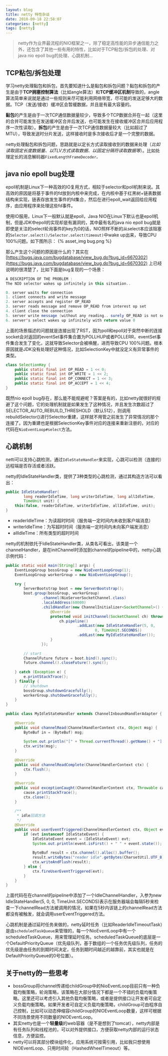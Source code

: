 ```yaml
---
layout: blog
title: netty 特性杂谈
date: 2018-09-18 22:58:07
categories: [netty]
tags: [netty]
---
```


> netty作为业界最流程的NIO框架之一，除了稳定高性能的异步通信能力之外，还包含了其他一些有用的特性，比如对于TCP粘包/拆包的处理、对java nio epoll bug的处理、心跳机制...

<!--more-->

## TCP粘包/拆包处理

学习netty处理黏包和拆包，首先要知道什么是黏包和拆包问题？黏包和拆包的产生是由于**TCP拥塞控制算法**（比如angle算法）和**TCP缓冲区机制**导致的，angle算法简单来说就是通过一些规则来尽可能利用网络带宽，尽可能的发送足够大的数据。TCP（发送/接收）缓冲区会暂缓数据，并且是有最大容量的。

**黏包**的产生是由于一次TCP通信数据量较少，导致多个TCP数据合并在一起（这里的合并可能发生在发送缓冲区合并后发送，也可能发生在接收缓冲区合并后应用程序一次性读取）。**拆包**的产生是由于一次TCP通信数据量较大（比如超过了MTU），导致发送时分片发送，这样接收时是多次接收后才是一个完整的数据。

netty处理黏包和拆包问题，思路就是以定长方式读取接收到的数据来处理（*比如读取固定长度数据量、以TLV方式读取数据、以固定分隔符读取数据等*）。比如处理定长的消息解码器`FixedLengthFrameDecoder。`

## java nio epoll bug处理

epoll机制是Linux下一种高效的IO复用方式，相较于selector和poll机制来说。其高效的原因是将基于事件的fd放到内核中来完成，在内核中基于红黑树+链表数据结构来实现，链表存放发生事件的fd集合，然后在进行epoll_wait返回给应用程序，由应用程序来处理这些fd事件。

使用IO服用，Linux下一般默认就是epoll，Java NIO在Linux下默认也是epoll机制，但是JDK中epoll的实现却是有漏洞的，其中最有名的java nio epoll bug就是即使是关注的select轮询事件的key为0的话，NIO照样不断的从select本应该阻塞的`Selector.select()/Selector.select(timeout)`中wake up出来，导致CPU 100%问题。如下图所示：
{% asset_img bug.png %}

那么产生这个问题的原因是什么的？其实在 [https://bugs.java.com/bugdatabase/view_bug.do?bug_id=6670302](https://bugs.java.com/bugdatabase/view_bug.do?bug_id=6670302) 上已经说明的很清楚了，比如下面是bug复现的一个场景：
```java
A DESCRIPTION OF THE PROBLEM :
The NIO selector wakes up infinitely in this situation..

0. server waits for connection
1. client connects and write message
2. server accepts and register OP_READ
3. server reads message and remove OP_READ from interest op set
4. client close the connection
5. server write message (without any reading.. surely OP_READ is not set)
6. server's select wakes up infinitely with return value 0
```

上面的场景描述的问题就是连接出现了RST，因为poll和epoll对于突然中断的连接socket会对返回的eventSet事件集合置为POLLHUP或者POLLERR，eventSet事件集合发生了变化，这就导致Selector会被唤醒，进而导致CPU 100%问题。根本原因就是JDK没有处理好这种情况，比如SelectionKey中就没定义有异常事件的类型。
```java
class SelectionKey {
    public static final int OP_READ = 1 << 0;
    public static final int OP_WRITE = 1 << 2;
    public static final int OP_CONNECT = 1 << 3;
    public static final int OP_ACCEPT = 1 << 4;
}
```

既然nio epoll bug存在，那么能不能规避呢？答案是有的，比如netty就很好的规避了这个问题，它的处理机制就是如果发生了这种情况，并且发生次数超过了SELECTOR_AUTO_REBUILD_THRESHOLD（默认512），则调用rebuildSelector()进行Selecttor重建，这样就不用管之前发生了异常情况的那个连接了。因为重建也是根据SelectionKey事件对应的连接来重新注册的，对应的代码在`NioEventLoop#select`方法。

## 心跳机制

netti可以支持心跳检测，通过`IdleStateHandler`来实现，心跳可以检测（连接的）远程端是否存活或者活跃。

netty的IdleStateHandler类，提供了3种类型的心跳检测，通过其构造方法可以看出：
```java
public IdleStateHandler(
        long readerIdleTime, long writerIdleTime, long allIdleTime,
        TimeUnit unit) {
    this(false, readerIdleTime, writerIdleTime, allIdleTime, unit);
}
```
* readerIdleTime：为读超时时间（服务端一定时间内未收到客户端消息）
* writerIdleTime：为写超时时间（服务端一定时间内未向客户端发消息）
* allIdleTime：所有类型的超时时间

netty的机制依托于IdleStateHandler类，从类名可看出，该类是一个channelHandler，是在initChannel时添加到channel的pipeline中的，netty心跳示例代码：
```java
public static void main(String[] args) {
    EventLoopGroup bossGroup = new NioEventLoopGroup(1);
    EventLoopGroup workerGroup = new NioEventLoopGroup();
 
    try {
        ServerBootstrap boot = new ServerBootstrap();
        boot.group(bossGroup, workerGroup)
                .channel(NioServerSocketChannel.class)
                .localAddress(60000)
                .childHandler(new ChannelInitializer<SocketChannel>() {
                    @Override
                    protected void initChannel(SocketChannel ch) throws Exception {
                        ch.pipeline()
                                .addLast(new IdleStateHandler(5, 0,
                                        0, TimeUnit.SECONDS))
                                .addLast(new MyIdleStateHandler());
                    }
                });
 
        // start
        ChannelFuture future = boot.bind().sync();
        future.channel().closeFuture().sync();
 
    } catch (Exception e) {
        e.printStackTrace();
    } finally {
        // shutdown
        bossGroup.shutdownGracefully();
        workerGroup.shutdownGracefully();
    }
}
 
public class MyIdleStateHandler extends ChannelInboundHandlerAdapter {
 
    @Override
    public void channelRead(ChannelHandlerContext ctx, Object msg) {
        ByteBuf in = (ByteBuf) msg;
 
        System.out.println("[" + Thread.currentThread().getName() + "] : recv: " + in.toString(CharsetUtil.UTF_8));
        ctx.write(msg);
    }
 
    @Override
    public void channelReadComplete(ChannelHandlerContext ctx) {
        ctx.flush();
    }
 
    @Override
    public void exceptionCaught(ChannelHandlerContext ctx, Throwable cause) {
        cause.printStackTrace();
        ctx.close();
    }
 
    /**
     * idle回调方法
     */
    @Override
    public void userEventTriggered(ChannelHandlerContext ctx, Object evt) throws Exception {
        if (evt instanceof IdleStateEvent) {
            IdleStateEvent event = (IdleStateEvent) evt;
            System.out.println(event.isFirst() + " " + event.state());
 
            ByteBuf result = ctx.channel().alloc().buffer();
            result.writeBytes("reader idle".getBytes(CharsetUtil.UTF_8));
            ctx.writeAndFlush(result);
        } else {
            ctx.fireUserEventTriggered(evt);
        }
    }
}
```

上面代码在在channel的pipeline中添加了一个IdleChannelHandler，入参为new IdleStateHandler(5, 0, 0, TimeUnit.SECONDS)表示在服务器端会每隔5秒来检查一下channelRead方法被调用的情况，如果在5秒内该链上的channelRead方法都没有被触发，就会调用userEventTriggered方法。

心跳机制是通过延时任务来做的，netty延时任务（比如ReaderIdleTimeoutTask）是由`scheduledTaskQueue`来管理的，每一个NioEventLoop中有一个scheduledTaskQueue，用来管理延时任务。scheduledTaskQueue的底层是一个DefaultPriorityQueue（优先级队列，基于数组的一个任务优先级队列，任务的优先级是由任务的到期时间决定，任务到期时间越近的越靠前，其实也就是在DefaultPriorityQueue的0号位置）。

## 关于netty的一些思考

* bossGroup将channel传递给childGroup中的NioEventLoop目前只有一种负载均衡策略，轮询策略，该策略在大部分情况下都是一个不错的负载均衡策略。这里还可以考虑引入其他负载均衡策略，或者是提供接口让开发者可自定义负载均衡策略。如果开发者可自定义负载均衡策略，childGroup可由程序自己控制，比如可以动态伸缩容childGroup的NIOEventLoop数量，这样可根据不同场景使用不同数量的NIOEventLoop。
* 其实netty也是一个**轻量级**的web容器（是不是想到了tomcat），netty内部是有任务队列和线程池的，可以对外提供接口，方便获取netty内部的运行状态信息，方便监控。
* netty可以将其部分模块组件化，应用系统可按需引用，比如我只想使用NIOEventLoop、只用时间轮（HashedWheelTimeout）等。

